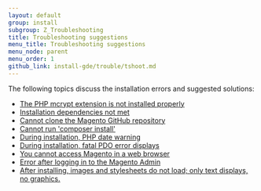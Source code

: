 ```yaml
---
layout: default
group: install
subgroup: Z_Troubleshooting
title: Troubleshooting suggestions
menu_title: Troubleshooting suggestions
menu_node: parent
menu_order: 1
github_link: install-gde/trouble/tshoot.md
---
```


The following topics discuss the installation errors and suggested solutions:

*	<a href="{{ site.gdeurl }}install-gde/trouble/tshoot_mcrypt.html">The PHP mcrypt extension is not installed properly</a>
*	<a href="{{ site.gdeurl }}install-gde/trouble/tshoot_install_depend.html">Installation dependencies not met</a>
*	<a href="{{ site.gdeurl }}install-gde/trouble/tshoot_clone.html">Cannot clone the Magento GitHub repository</a>
*	<a href="{{ site.gdeurl }}install-gde/trouble/tshoot_composer-install.html">Cannot run 'composer install'</a>
*	<a href="{{ site.gdeurl }}install-gde/trouble/tshoot_php-date.html">During installation, PHP date warning</a>
*	<a href="{{ site.gdeurl }}install-gde/trouble/tshoot_pdo.html">During installation, fatal PDO error displays</a>
*	<a href="{{ site.gdeurl }}install-gde/trouble/tshoot_access-browser.html">You cannot access Magento in a web browser</a>
*	<a href="{{ site.gdeurl }}install-gde/trouble/tshoot_admin.html">Error after logging in to the Magento Admin</a>
*	<a href="{{ site.gdeurl }}install-gde/trouble/tshoot_no-styles.html">After installing, images and stylesheets do not load; only text displays, no graphics.</a>
